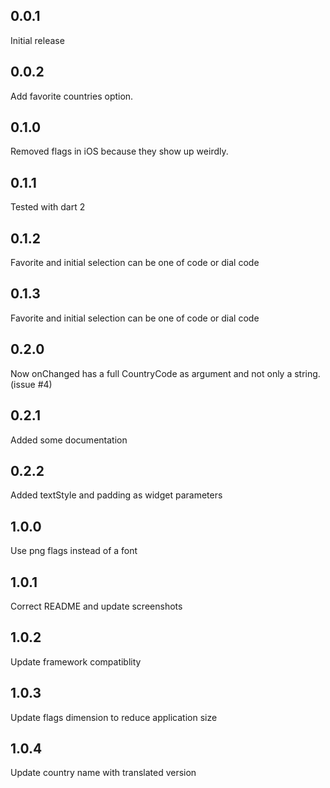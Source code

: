 ## 0.0.1

Initial release

## 0.0.2

Add favorite countries option.

## 0.1.0

Removed flags in iOS because they show up weirdly.

## 0.1.1

Tested with dart 2

## 0.1.2

Favorite and initial selection can be one of code or dial code

## 0.1.3

Favorite and initial selection can be one of code or dial code

## 0.2.0

Now onChanged has a full CountryCode as argument and not only a string. (issue #4)

## 0.2.1

Added some documentation

## 0.2.2

Added textStyle and padding as widget parameters

## 1.0.0

Use png flags instead of a font

## 1.0.1

Correct README and update screenshots

## 1.0.2

Update framework compatiblity

## 1.0.3

Update flags dimension to reduce application size

## 1.0.4

Update country name with translated version
